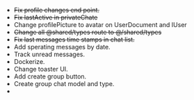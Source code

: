 - ~~Fix profile changes end point.~~
- ~~Fix lastActive in privateChate~~
- Change profilePicture to avatar on UserDocument and IUser
- ~~Change all @shared/types route to @/shared/types~~
- ~~Fix last messages time stamps in chat list.~~
- Add sperating messages by date.
- Track unread messages.
- Dockerize.
- Change toaster UI.
- Add create group button.
- Create group chat model and type.
-
